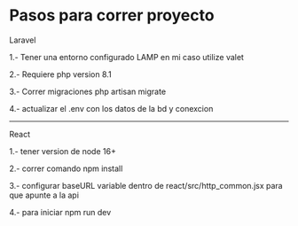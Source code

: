 # Pasos para correr proyecto

Laravel

1.- Tener una entorno configurado LAMP en mi caso utilize valet

2.- Requiere php version 8.1

3.- Correr migraciones php artisan migrate

4.- actualizar el .env con los datos de la bd y conexcion


---


React

1.- tener version de node 16+

2.- correr comando npm install

3.- configurar baseURL variable dentro de react/src/http_common.jsx para que apunte a la api

4.- para iniciar npm run dev
